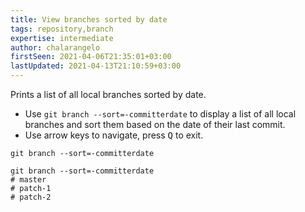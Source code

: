 ```yaml
---
title: View branches sorted by date
tags: repository,branch
expertise: intermediate
author: chalarangelo
firstSeen: 2021-04-06T21:35:01+03:00
lastUpdated: 2021-04-13T21:10:59+03:00
---
```


Prints a list of all local branches sorted by date.

- Use `git branch --sort=-committerdate` to display a list of all local branches and sort them based on the date of their last commit.
- Use arrow keys to navigate, press <kbd>Q</kbd> to exit.

```shell
git branch --sort=-committerdate
```

```shell
git branch --sort=-committerdate
# master
# patch-1
# patch-2
```
